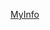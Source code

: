 [MyInfo](https://github-readme-stats.vercel.app/api?username=jaroslav-masa&show_icons=true&theme=dracula)
